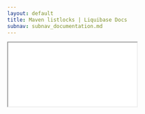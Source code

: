 ```yaml
---
layout: default
title: Maven listlocks | Liquibase Docs
subnav: subnav_documentation.md
---
```


<iframe class="maven" src="generated/listLocks-mojo.html"></iframe>